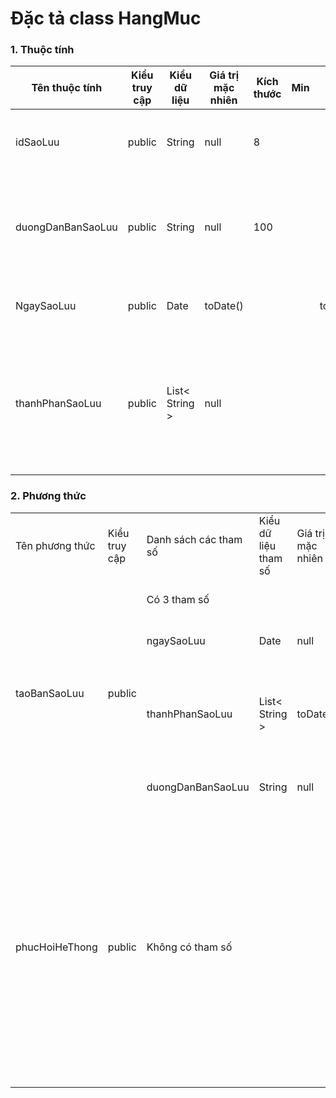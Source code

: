 # Đặc tả class HangMuc

### 1. Thuộc tính

| Tên thuộc tính    | Kiểu truy cập | Kiểu dữ liệu   | Giá trị mặc nhiên | Kích thước | Min | Max      | Diễn giải                                              |
| ----------------- | ------------- | -------------- | ----------------- | ---------- | --- | -------- | ------------------------------------------------------ |
| idSaoLuu          | public        | String         | null              | 8          |     |          | Mã của bản sao lưu                                     |
| duongDanBanSaoLuu | public        | String         | null              | 100        |     |          | Đường dẫn nơi lưu trữ bản sao lưu hệ thống             |
| NgaySaoLuu        | public        | Date           | toDate()          |            |     | toDate() | Ngày sao lưu hệ thống                                  |
| thanhPhanSaoLuu   | public        | List< String > | null              |            |     |          | Các thành phần được sao lưu trong bản sao lưu hệ thống |

### 2. Phương thức

<table>
    <tr>
        <td>Tên phương thức</td>
        <td>Kiểu truy cập</td>
        <td>Danh sách các tham số</td>
        <td>Kiểu dữ liệu tham số</td>
        <td>Giá trị mặc nhiên</td>
        <td>Kích thước</td>
        <td>Kiểu trả về của phương thức</td>
        <td>Diễn giải</td>
    </tr>
    <tr>
      <td rowspan="4">taoBanSaoLuu</td>
      <td rowspan="4">public</td>
      <td colspan="4">Có 3 tham số</td>
      <td rowspan="4">boolean</td>
      <td rowspan="4">Tạo ra bản sao lưu sao hệ thống. Nếu sao lưu thành công thì trả về true ngược lại thì false</td>
    </tr>
    <tr>
      <td>ngaySaoLuu</td>
      <td>Date</td>
      <td>null</td>
      <td></td>
    </tr>
    <tr>
      <td>thanhPhanSaoLuu</td>
      <td>List< String ></td>
      <td>toDate()</td>
      <td></td>
    </tr>
     <tr>
      <td>duongDanBanSaoLuu</td>
      <td>String</td>
      <td>null</td>
      <td></td>
    </tr>
    <tr>
      <td rowspan="2">phucHoiHeThong</td>
      <td rowspan="2">public</td>
      <td colspan="4">Không có tham số</td>
      <td rowspan="2">boolean</td>
      <td rowspan="2">Phục hồi hệ thống dựa trên các bản sao lưu trước đó. Trả về true nếu phục hồi hệ thống thành công ngược lại thì false</td>
    </tr>

</table>
